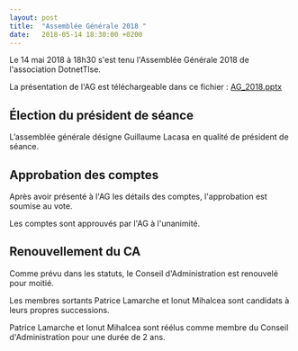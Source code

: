 ```yaml
---
layout: post
title:  "Assemblée Générale 2018 "
date:   2018-05-14 18:30:00 +0200
---
```


Le 14 mai 2018 à 18h30 s'est tenu l'Assemblée Générale 2018 de l'association DotnetTlse.

La présentation de l'AG est téléchargeable dans ce fichier : [AG_2018.pptx](/files/AG_2018.pptx)

## Élection du président de séance 

L’assemblée générale désigne Guillaume Lacasa en qualité de président de séance. 

## Approbation des comptes

Après avoir présenté à l'AG les détails des comptes, l'approbation est soumise au vote.

Les comptes sont approuvés par l'AG à l'unanimité.

## Renouvellement du CA

Comme prévu dans les statuts, le Conseil d'Administration est renouvelé pour moitié.

Les membres sortants Patrice Lamarche et Ionut Mihalcea sont candidats à leurs propres successions.

Patrice Lamarche et Ionut Mihalcea sont réélus comme membre du Conseil d'Administration pour une durée de 2 ans.